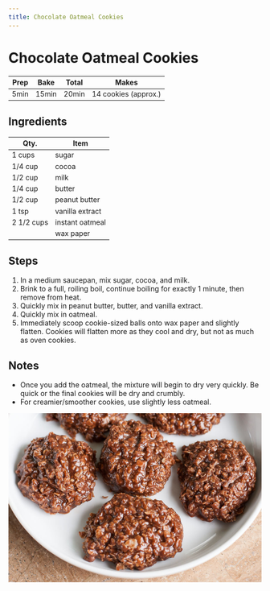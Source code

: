 ```yaml
---
title: Chocolate Oatmeal Cookies
---
```


# Chocolate Oatmeal Cookies

| Prep | Bake  | Total | Makes                |
| ---- | ----- | ----- | -------------------- |
| 5min | 15min | 20min | 14 cookies (approx.) |

## Ingredients

| Qty.       | Item            |
| ---------- | --------------- |
| 1 cups     | sugar           |
| 1/4 cup    | cocoa           |
| 1/2 cup    | milk            |
| 1/4 cup    | butter          |
| 1/2 cup    | peanut butter   |
| 1 tsp      | vanilla extract |
| 2 1/2 cups | instant oatmeal |
|            | wax paper       |

## Steps

1. In a medium saucepan, mix sugar, cocoa, and milk.
1. Brink to a full, roiling boil, continue boiling for exactly
   1 minute, then remove from heat.
1. Quickly mix in peanut butter, butter, and vanilla extract.
1. Quickly mix in oatmeal.
1. Immediately scoop cookie-sized balls onto wax paper and slightly
   flatten. Cookies will flatten more as they cool and dry, but
   not as much as oven cookies.

## Notes

- Once you add the oatmeal, the mixture will begin to dry very
  quickly. Be quick or the final cookies will be dry and crumbly.
- For creamier/smoother cookies, use slightly less oatmeal.

![Chocolate oatmeal cookies sit on a white plate.](img/chocolate-oatmeal-cookies-01.jpg)
